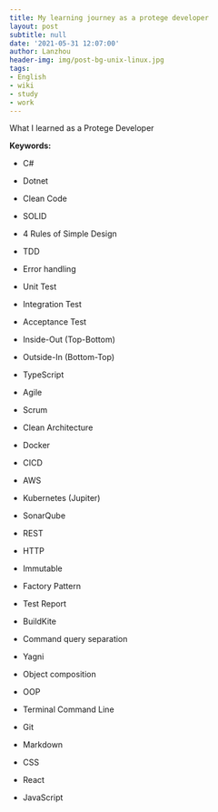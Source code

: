 ```yaml
---
title: My learning journey as a protege developer
layout: post
subtitle: null
date: '2021-05-31 12:07:00'
author: Lanzhou
header-img: img/post-bg-unix-linux.jpg
tags:
- English
- wiki
- study
- work
---
```


What I learned as a Protege Developer


**Keywords:**
- C#
- Dotnet
- Clean Code
- SOLID
- 4 Rules of Simple Design
- TDD
- Error handling
- Unit Test
- Integration Test
- Acceptance Test
- Inside-Out (Top-Bottom)
- Outside-In (Bottom-Top)
- TypeScript
- Agile
- Scrum


- Clean Architecture
- Docker
- CICD
- AWS
- Kubernetes (Jupiter)
- SonarQube
- REST
- HTTP
- Immutable
- Factory Pattern
- Test Report
- BuildKite

- Command query separation
- Yagni
- Object composition
- OOP


- Terminal Command Line
- Git
- Markdown
- CSS
- React
- JavaScript




